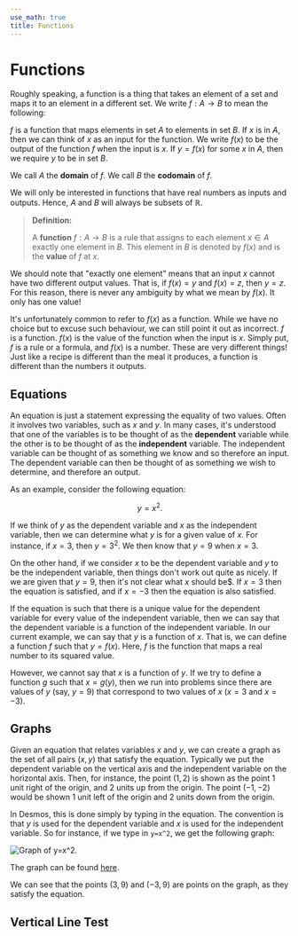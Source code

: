 ```yaml
---
use_math: true
title: Functions
---
```


# Functions

Roughly speaking, a function is a thing that takes an element of a set and maps it to an element in a different set. We write $f: A \rightarrow B$ to mean the following:

$f$ is a function that maps elements in set $A$ to elements in set $B$. If $x$ is in $A$, then we can think of $x$ as an input for the function. We write $f(x)$ to be the output of the function $f$ when the input is $x$. If $y=f(x)$ for some $x$ in $A$, then we require $y$ to be in set $B$.

We call $A$ the **domain** of $f$. We call $B$ the **codomain** of $f$.

We will only be interested in functions that have real numbers as inputs and outputs. Hence, $A$ and $B$ will always be subsets of $\mathbb{R}$.

> **Definition:**
>
>A **function** $f: A \rightarrow B$ is a rule that assigns to each element $x \in A$ exactly one element in $B$. This element in $B$ is denoted by $f(x)$ and is the **value** of $f$ at $x$.

We should note that "exactly one element" means that an input $x$ cannot have two different output values. That is, if $f(x) = y$ and $f(x) = z$, then $y = z$. For this reason, there is never any ambiguity by what we mean by $f(x)$. It only has one value!

It's unfortunately common to refer to $f(x)$ as a function. While we have no choice but to excuse such behaviour, we can still point it out as incorrect. $f$ is a function. $f(x)$ is the value of the function when the input is $x$. Simply put, $f$ is a rule or a formula, and $f(x)$ is a number. These are very different things! Just like a recipe is different than the meal it produces, a function is different than the numbers it outputs.

## Equations

An equation is just a statement expressing the equality of two values. Often it involves two variables, such as $x$ and $y$. In many cases, it's understood that one of the variables is to be thought of as the **dependent** variable while the other is to be thought of as the **independent** variable. The independent variable can be thought of as something we know and so therefore an input. The dependent variable can then be thought of as something we wish to determine, and therefore an output.

As an example, consider the following equation:

$$ y = x^2.$$

If we think of $y$ as the dependent variable and $x$ as the independent variable, then we can determine what $y$ is for a given value of $x$. For instance, if $x = 3$, then $y = 3^2$. We then know that $y = 9$ when $x = 3$.

On the other hand, if we consider $x$ to be the dependent variable and $y$ to be the independent variable, then things don't work out quite as nicely. If we are given that $y=9$, then it's not clear what $x$ should be$. If $x=3$ then the equation is satisfied, and if $x=-3$ then the equation is also satisfied.

If the equation is such that there is a unique value for the dependent variable for every value of the independent variable, then we can say that the dependent variable is a function of the independent variable. In our current example, we can say that $y$ is a function of $x$. That is, we can define a function $f$ such that $y=f(x)$. Here, $f$ is the function that maps a real number to its squared value.

However, we cannot say that $x$ is a function of $y$. If we try to define a function $g$ such that $x=g(y)$, then we run into problems since there are values of $y$ (say, $y=9$) that correspond to two values of $x$ ($x=3$ and $x=-3$).

## Graphs

Given an equation that relates variables $x$ and $y$, we can create a graph as the set of all pairs $(x,y)$ that satisfy the equation. Typically we put the dependent variable on the vertical axis and the independent variable on the horizontal axis. Then, for instance, the point $(1,2)$ is shown as the point $1$ unit right of the origin, and $2$ units up from the origin. The point $(-1,-2)$ would be shown $1$ unit left of the origin and $2$ units down from the origin.

In Desmos, this is done simply by typing in the equation. The convention is that $y$ is used for the dependent variable and $x$ is used for the independent variable. So for instance, if we type in `y=x^2`, we get the following graph:

![Graph of $y=x^2$](images/test.png, "Graph of y=x^2").

The graph can be found [here](https://www.desmos.com/calculator/cgwhdkpkdt).

We can see that the points $(3,9)$ and $(-3,9)$ are points on the graph, as they satisfy the equation.

## Vertical Line Test






